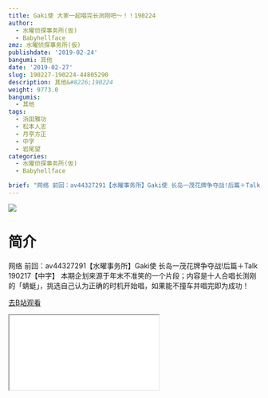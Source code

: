 ```yaml
---
title: Gaki使 大家一起唱完长渕刚吧～！！190224
author:
  - 水曜侦探事务所(仮)
  - Babyhellface
zmz: 水曜侦探事务所(仮)
publishdate: '2019-02-24'
bangumi: 其他
date: '2019-02-27'
slug: 190227-190224-44805290
description: 其他&#8226;190224
weight: 9773.0
bangumis:
  - 其他
tags:
  - 浜田雅功
  - 松本人志
  - 月亭方正
  - 中字
  - 岩尾望
categories:
  - 水曜侦探事务所(仮)
  - Babyhellface

brief: "网络 前回：av44327291【水曜事务所】Gaki使 长岛一茂花牌争夺战!后篇＋Talk 190217【中字】 本期企划来源于年末不准笑的一个片段；内容是十人合唱长渕刚的「蜻蜓」，挑选自己认为正确的时机开始唱，如果能不撞车并唱完即为成功！"
---
```

![](https://i.imgur.com/wS15oOT.jpg)
# 简介  
网络
前回：av44327291【水曜事务所】Gaki使 长岛一茂花牌争夺战!后篇＋Talk 190217【中字】
本期企划来源于年末不准笑的一个片段；内容是十人合唱长渕刚的「蜻蜓」，挑选自己认为正确的时机开始唱，如果能不撞车并唱完即为成功！  

[去B站观看](https://www.bilibili.com/video/av44805290/)
<div class ="resp-container"><iframe class="testiframe" src="//player.bilibili.com/player.html?aid=44805290"", scrolling="no", allowfullscreen="true" > </iframe></div> 
